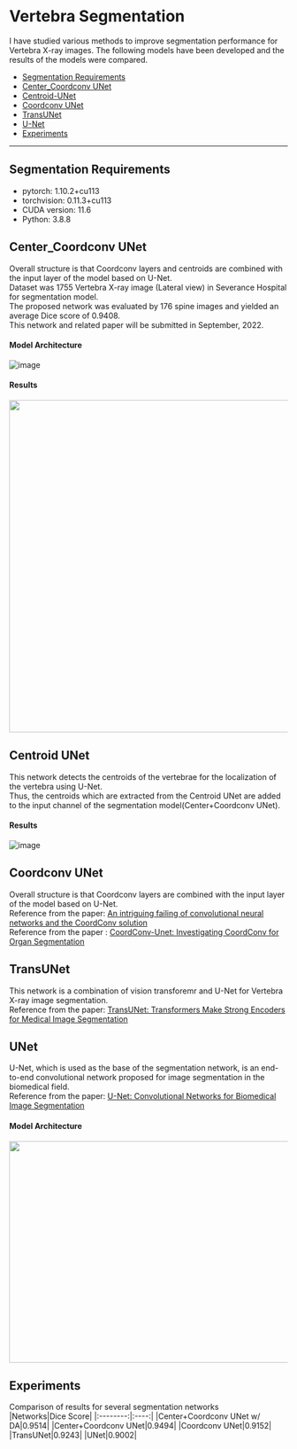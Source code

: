 Vertebra Segmentation
=====================
I have studied various methods to improve segmentation performance for Vertebra X-ray images.
The following models have been developed and the results of the models were compared.      
* [Segmentation Requirements](#segmentation-requirements)
* [Center_Coordconv UNet](#center_coordconv-unet)
* [Centroid-UNet](#centroid-unet)
* [Coordconv UNet](#coordconv-unet)
* [TransUNet](#transunet)
* [U-Net](#unet)
* [Experiments](#experiments)
----------------------

## Segmentation Requirements
* pytorch: 1.10.2+cu113
* torchvision: 0.11.3+cu113
* CUDA version: 11.6
* Python: 3.8.8

## Center_Coordconv UNet
Overall structure is that Coordconv layers and centroids are combined with the input layer of the model based on U-Net.    
Dataset was 1755 Vertebra X-ray image (Lateral view) in Severance Hospital for segmentation model.    
The proposed network was evaluated by 176 spine images and yielded an average Dice score of 0.9408.      
This network and related paper will be submitted in September, 2022.

#### Model Architecture   
![image](https://user-images.githubusercontent.com/48985628/187608509-aad9af10-031e-4bb0-a575-77b6f3144bca.png)

#### Results
<img src="https://user-images.githubusercontent.com/48985628/187634962-8abf4d0e-ad12-4824-af75-d2c513fc611b.png" width="600" height="600"/>

## Centroid UNet
This network detects the centroids of the vertebrae for the localization of the vertebra using U-Net.    
Thus, the centroids which are extracted from the Centroid UNet are added to the input channel of the segmentation model(Center+Coordconv UNet).    

#### Results    
![image](https://user-images.githubusercontent.com/48985628/187630961-d99647b8-3fd3-4044-9297-a5c4675899cf.png)

## Coordconv UNet
Overall structure is that Coordconv layers are combined with the input layer of the model based on U-Net.     
Reference from the paper: [An intriguing failing of convolutional neural networks and the CoordConv solution](https://arxiv.org/abs/1807.03247)    
Reference from the paper : [CoordConv-Unet: Investigating CoordConv for Organ Segmentation](https://doi.org/10.1016/j.irbm.2021.03.002)     

## TransUNet
This network is a combination of vision transforemr and U-Net for Vertebra X-ray image segmentation.     
Reference from the paper: [TransUNet: Transformers Make Strong Encoders for Medical Image Segmentation](https://arxiv.org/pdf/2102.04306.pdf)

## UNet
U-Net, which is used as the base of the segmentation network, is an end-to-end convolutional network proposed for image segmentation in the biomedical field.      
Reference from the paper: [U-Net: Convolutional Networks for Biomedical Image Segmentation](https://arxiv.org/abs/1505.04597)    

#### Model Architecture         
<img src="https://user-images.githubusercontent.com/48985628/187627436-58fa0f6b-082d-468c-8782-0c6f8b398936.png" width="600" height="400"/>

## Experiments
Comparison of results for several segmentation networks    
|Networks|Dice Score|
|:--------:|:----:|
|Center+Coordconv UNet w/ DA|0.9514|
|Center+Coordconv UNet|0.9494|
|Coordconv UNet|0.9152|
|TransUNet|0.9243|
|UNet|0.9002|

